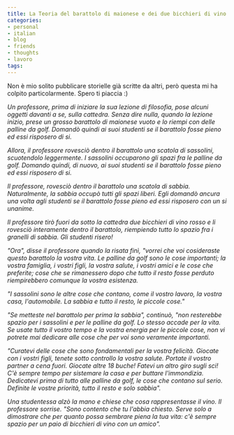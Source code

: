 ```yaml
---
title: La Teoria del barattolo di maionese e dei due bicchieri di vino
categories:
- personal
- italian
- blog
- friends
- thoughts
- lavoro
tags:
---
```

Non è mio solito pubblicare storielle già scritte da altri, però questa mi ha
colpito particolarmente. Spero ti piaccia :)

_Un professore, prima di iniziare la sua lezione di filosofia, pose alcuni
oggetti davanti a se, sulla cattedra. Senza dire nulla, quando la lezione
inizio, prese un grosso barattolo di maionese vuoto e lo riempi con delle
palline da golf. Domandò quindi ai suoi studenti se il barattolo fosse pieno
ed essi risposero di si._

_Allora, il professore rovesciò dentro il barattolo una scatola di sassolini,
scuotendolo leggermente. I sassolini occuparono gli spazi fra le palline da
golf. Domando quindi, di nuovo, ai suoi studenti se il barattolo fosse pieno
ed essi risposero di si._

_Il professore, rovesciò dentro il barattolo una scatola di sabbia.
Naturalmente, la sabbia occupò tutti gli spazi liberi. Egli domandò ancura una
volta agli studenti se il barattolo fosse pieno ed essi risposero con un si
unanime._

_Il professore tirò fuori da sotto la cattedra due bicchieri di vino rosso e
li rovesciò interamente dentro il barattolo, riempiendo tutto lo spazio fra i
granelli di sabbia. Gli studenti risero!_

_"Ora", disse il professore quando la risata finì, "vorrei che voi cosideraste
questo barattolo la vostra vita. Le palline da golf sono le cose importanti;
la vostra famiglia, i vostri figli, la vostra salute, i vostri amici e le cose
che preferite; cose che se rimanessero dopo che tutto il resto fosse perduto
riempirebbero comunque la vostra esistenza._

_"I sassolini sono le altre cose che contano, come il vostro lavoro, la vostra
casa, l'automobile. La sabbia e tutto il resto, le piccole cose."_

_"Se metteste nel barattolo per prima la sabbia", continuò, "non resterebbe
spazio per i sassolini e per le palline da golf. Lo stesso accade per la vita.
Se usate tutto il vostro tempo e la vostra energia per le piccole cose, non vi
potrete mai dedicare alle cose che per voi sono veramente importanti._

_"Curatevi delle cose che sono fondamentali per la vostra felicità. Giocate
con i vostri figli, tenete sotto controllo la vostra salute. Portate il vostro
partner a cena fuori. Giocate altre 18 buche! Fatevi un altro giro sugli sci!
C'è sempre tempo per sistemare la casa e per buttare l'immondizia. Dedicatevi
prima di tutto alle palline da golf, le cose che contano sul serio. Definite
le vostre priorità, tutto il resto e solo sabbia"._

_Una studentessa alzò la mano e chiese che cosa rappresentasse il vino. Il
professore sorrise. "Sono contento che tu l'abbia chiesto. Serve solo a
dimostrare che per quanto possa sembrare piena la tua vita: c'è sempre spazio
per un paio di bicchieri di vino con un amico"._
